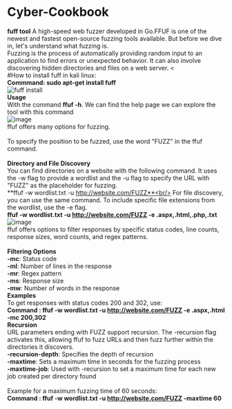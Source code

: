 # Cyber-Cookbook
**fuff tool**
A high-speed web fuzzer developed in Go.FFUF is one of the newest and fastest open-source fuzzing tools available. But before we dive in, let's understand what fuzzing is.
<br/>
Fuzzing is the process of automatically providing random input to an application to find errors or unexpected behavior. It can also involve discovering hidden directories and files on a web server.
<<br/>
#How to install fuff in kali linux:<br/>
**Commmand: sudo apt-get install fuff**<br/>
![fuff install](https://github.com/Khyathivaishnavi/Cyber-Cookbook/assets/99657976/e98894a6-08fc-453a-8bd1-7a9275a531b8)
<br/>
**Usage**<br/>
With the command **ffuf -h**. We can find the help page we can explore the tool with this command<br/>
![image](https://github.com/Khyathivaishnavi/Cyber-Cookbook/assets/99657976/98a6e8d1-ce95-420f-b60a-0ff7ba51d32f)
<br/>
ffuf offers many options for fuzzing.<br/>
<br/>
To specify the position to be fuzzed, use the word "FUZZ" in the ffuf command.<br/>
<br/>
**Directory and File Discovery**<br/>
You can find directories on a website with the following command. It uses the -w flag to provide a wordlist and the -u flag to specify the URL with "FUZZ" as the placeholder for fuzzing.<br/>
**ffuf -w wordlist.txt -u http://website.com/FUZZ**<br/>
For file discovery, you can use the same command. To include specific file extensions from the wordlist, use the -e flag.<br/>
**ffuf -w wordlist.txt -u http://website.com/FUZZ -e .aspx,.html,.php,.txt**<br/>
![image](https://github.com/Khyathivaishnavi/Cyber-Cookbook/assets/99657976/dd9626ce-0f9f-4e7b-b3ab-e0b94837f378)
<br/>
ffuf offers options to filter responses by specific status codes, line counts, response sizes, word counts, and regex patterns.<br/>
<br/>
**Filtering Options**<br/>
**-mc**: Status code <br/>
**-ml**: Number of lines in the response<br/>
**-mr**: Regex pattern<br/>
**-ms**: Response size<br/>
**-mw**: Number of words in the response<br/>
**Examples**<br/>
To get responses with status codes 200 and 302, use:<br/>
**Command : ffuf -w wordlist.txt -u http://website.com/FUZZ -e .aspx,.html -mc 200,302**<br/>
**Recursion**<br/>
URL parameters ending with FUZZ support recursion. The -recursion flag activates this, allowing ffuf to fuzz URLs and then fuzz further within the directories it discovers.<br/>
**-recursion-depth**: Specifies the depth of recursion<br/>
**-maxtime**: Sets a maximum time in seconds for the fuzzing process<br/>
**-maxtime-job**: Used with -recursion to set a maximum time for each new job created per directory found<br/>
<br/>
Example for a maximum fuzzing time of 60 seconds:<br/>
**Command : ffuf -w wordlist.txt -u http://website.com/FUZZ -maxtime 60**<br/>
